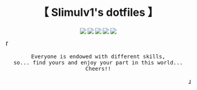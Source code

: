 <div align="center">
    <h1>【 Slimulv1's dotfiles 】</h1>
    <h3></h3>
</div>
<div align="center">

![](https://img.shields.io/github/last-commit/slimulv1/dotfiles?&style=for-the-badge&color=FFB1C8&logoColor=D9E0EE&labelColor=292324)
![](https://img.shields.io/github/stars/slimulv1/dotfiles?style=for-the-badge&logo=andela&color=FDD835&logoColor=D9E0EE&labelColor=292324)
[![](https://img.shields.io/github/repo-size/slimulv1/dotfiles?color=03A9F4&label=SIZE&logo=googledrive&style=for-the-badge&logoColor=D9E0EE&labelColor=292324)](https://github.com/slimulv1/dotfiles)
![](https://img.shields.io/badge/issues-skill-green?style=for-the-badge&color=CCE8E9&logoColor=D9E0EE&labelColor=292324)
![](https://img.shields.io/github/license/slimulv1/dotfiles?style=for-the-badge&color=9ECE6A)
</a>

<p align="left"><b><samp>「</samp></b></p>
  <p align="center">
    <samp>
      Everyone is endowed with different skills,<br>
      so... find yours and enjoy your part in this world... <br>
      Cheers!!<br>
    </samp>
  </p>
<p align="right"><b><samp>」</samp></b></p>
